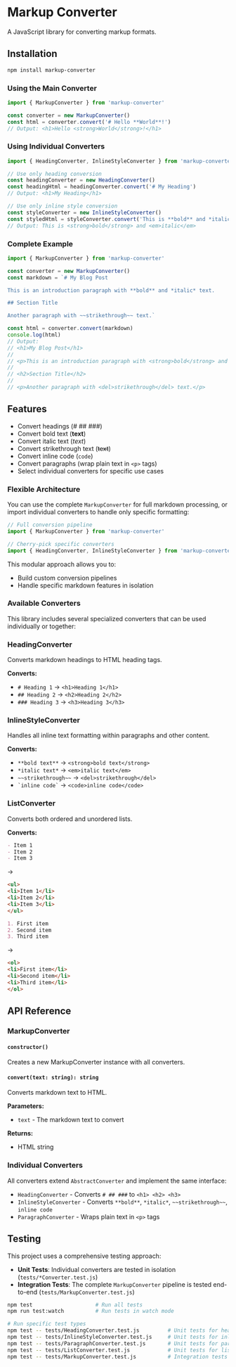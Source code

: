 # Markup Converter

A JavaScript library for converting markup formats.

## Installation
```bash
npm install markup-converter
```

### Using the Main Converter
```javascript
import { MarkupConverter } from 'markup-converter'

const converter = new MarkupConverter()
const html = converter.convert('# Hello **World**!')
// Output: <h1>Hello <strong>World</strong>!</h1>
```

### Using Individual Converters
```javascript
import { HeadingConverter, InlineStyleConverter } from 'markup-converter'

// Use only heading conversion
const headingConverter = new HeadingConverter()
const headingHtml = headingConverter.convert('# My Heading')
// Output: <h1>My Heading</h1>

// Use only inline style conversion
const styleConverter = new InlineStyleConverter()
const styledHtml = styleConverter.convert('This is **bold** and *italic*')
// Output: This is <strong>bold</strong> and <em>italic</em>
```

### Complete Example
```javascript
import { MarkupConverter } from 'markup-converter'

const converter = new MarkupConverter()
const markdown = `# My Blog Post

This is an introduction paragraph with **bold** and *italic* text.

## Section Title

Another paragraph with ~~strikethrough~~ text.`

const html = converter.convert(markdown)
console.log(html)
// Output:
// <h1>My Blog Post</h1>
// 
// <p>This is an introduction paragraph with <strong>bold</strong> and <em>italic</em> text.</p>
// 
// <h2>Section Title</h2>
// 
// <p>Another paragraph with <del>strikethrough</del> text.</p>
```

## Features
- Convert headings (# ## ###)
- Convert bold text (**text**)
- Convert italic text (*text*)
- Convert strikethrough text (~~text~~)
- Convert inline code (`code`)
- Convert paragraphs (wrap plain text in `<p>` tags)
- Select individual converters for specific use cases

### Flexible Architecture
You can use the complete `MarkupConverter` for full markdown processing, or import individual converters to handle only specific formatting:

```javascript
// Full conversion pipeline
import { MarkupConverter } from 'markup-converter'

// Cherry-pick specific converters
import { HeadingConverter, InlineStyleConverter } from 'markup-converter'
```

This modular approach allows you to:
- Build custom conversion pipelines
- Handle specific markdown features in isolation

### Available Converters

This library includes several specialized converters that can be used individually or together:

### HeadingConverter
Converts markdown headings to HTML heading tags.

**Converts:**
- `# Heading 1` → `<h1>Heading 1</h1>`
- `## Heading 2` → `<h2>Heading 2</h2>`
- `### Heading 3` → `<h3>Heading 3</h3>`

### InlineStyleConverter
Handles all inline text formatting within paragraphs and other content.

**Converts:**
- `**bold text**` → `<strong>bold text</strong>`
- `*italic text*` → `<em>italic text</em>`
- `~~strikethrough~~` → `<del>strikethrough</del>`
- `` `inline code` `` → `<code>inline code</code>`

### ListConverter
Converts both ordered and unordered lists.

**Converts:**
```markdown
- Item 1
- Item 2
- Item 3
```
→
```html
<ul>
<li>Item 1</li>
<li>Item 2</li>
<li>Item 3</li>
</ul>
```

```markdown
1. First item
2. Second item
3. Third item
```
→
```html
<ol>
<li>First item</li>
<li>Second item</li>
<li>Third item</li>
</ol>
```

## API Reference

### MarkupConverter

#### `constructor()`
Creates a new MarkupConverter instance with all converters.

#### `convert(text: string): string`
Converts markdown text to HTML.

**Parameters:**
- `text` - The markdown text to convert

**Returns:**
- HTML string

### Individual Converters

All converters extend `AbstractConverter` and implement the same interface:

- `HeadingConverter` - Converts `# ## ###` to `<h1> <h2> <h3>`
- `InlineStyleConverter` - Converts `**bold**`, `*italic*`, `~~strikethrough~~`, `inline code`
- `ParagraphConverter` - Wraps plain text in `<p>` tags

## Testing

This project uses a comprehensive testing approach:

- **Unit Tests**: Individual converters are tested in isolation (`tests/*Converter.test.js`)
- **Integration Tests**: The complete `MarkupConverter` pipeline is tested end-to-end (`tests/MarkupConverter.test.js`)

```bash
npm test                    # Run all tests
npm run test:watch          # Run tests in watch mode

# Run specific test types
npm test -- tests/HeadingConverter.test.js         # Unit tests for headings
npm test -- tests/InlineStyleConverter.test.js     # Unit tests for inline styles
npm test -- tests/ParagraphConverter.test.js       # Unit tests for paragraphs
npm test -- tests/ListConverter.test.js            # Unit tests for lists
npm test -- tests/MarkupConverter.test.js          # Integration tests for full pipeline
```